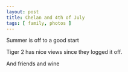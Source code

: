 ```yaml
---
layout: post
title: Chelan and 4th of July
tags: [ family, photos ]
---
```


Summer is off to a good start


<script src="https://cdn.jsdelivr.net/npm/publicalbum@latest/embed-ui.min.js" async></script>
<div class="pa-gallery-player-widget" style="width:640px; height:480px; display:none;"
  data-link="https://photos.app.goo.gl/yyg9PKRaR8ZQvGHD8"
  data-title="lake tallapus"
  data-description="5 new items added to shared album">
  <object data="https://lh3.googleusercontent.com/pw/AJFCJaW3jqLMsVjlnwRUzjjTkp-CnB84qfwCz3HrvhMRH7MndgciMr4t-7QdClUBZwyW6N9Dinf3L9H4jnu5mW5ZrQbLzs9Uuxw5UVYAp6JMDOa2yujKJIxA=w1920-h1080"></object>
  <object data="https://lh3.googleusercontent.com/pw/AJFCJaWQebK19oX-vrppO8q0LNYKp50aWB3O4AwY6-QSfYIYUtCTvCJHFo6w6iDjcErV5_ZO0pvsYul6BuQHhmtWiry0SoXE_fCfEdgSBqWybyJBxfkDRR6H=w1920-h1080"></object>
  <object data="https://lh3.googleusercontent.com/pw/AJFCJaVxopFXLOoMU4wYbK7JdLz5_PsPDo3O3FP3v7stVsAH3MyEgXNUS_4FJIdDidwINXo-xs2MgvKmdVzPUkdcs2KoDEROwKM-Or3pgqF43sa9uJufIu_T=w1920-h1080"></object>
  <object data="https://lh3.googleusercontent.com/pw/AJFCJaUDzNgB8JPIm7pIlY4Nq48I16CTPwi-bMlJdfVi32ZnQAS2-xphUVSttxF46l3huRbllv9cSPAGKi-XMNufLsi-gzch-Tj9sKWbeg_YiQQy4-gUQvtO=w1920-h1080"></object>
  <object data="https://lh3.googleusercontent.com/pw/AJFCJaWG0Q-wPyyif4-65xkJGLQ6gWi6drtzZgcQxoaEZCksuMKhddWEztKzxTVRh0b5TpUEalRT-PCMRfnxm8ZloriLIJp3vAWxVEPb2P8FHAzx0u7pATU_=w1920-h1080"></object>
</div>

Tiger 2 has nice views since they logged it off.
<script src="https://cdn.jsdelivr.net/npm/publicalbum@latest/embed-ui.min.js" async></script>
<div class="pa-gallery-player-widget" style="width:640px; height:480px; display:none;"
  data-link="https://photos.app.goo.gl/74hC4cUSxngsjxs46"
  data-title="Tiger #2"
  data-description="6 new items added to shared album">
  <object data="https://lh3.googleusercontent.com/pw/AJFCJaWmEKqt4-M8q_3OlRppi3Mz4FE6QIbnjWqqwlsiRMmJTbSMoRGr3S-HZ7uJ8_CQ13BWMZxeR7TdXOWHUk3po7_UhE76y6WFm1E9x1W34HTNWcLCaKYd=w1920-h1080"></object>
  <object data="https://lh3.googleusercontent.com/pw/AJFCJaU5x8aTGmUsc4D3ASV6ASoPZbh0Bx5WOOjlVDneegOVHDmKJCTL5mpaLpcrqtIPYEKUiP0YSilWUWxOc0B9qpz73mV_WnoFY32exxroIZveNIQ5Cmii=w1920-h1080"></object>
  <object data="https://lh3.googleusercontent.com/pw/AJFCJaXp7wuZmvzkg8mLhOGkt4EOksHQRN-yJGMhjnUsxWF_08aLZSkNa26OHGvL1ewpKaOqGJeV8-_4ZBISoaivtRq7aVp0Ygomb_SRJ2HA8y67wIEnkAKj=w1920-h1080"></object>
  <object data="https://lh3.googleusercontent.com/pw/AJFCJaVioSutCrA3KrO_UTHOYSklandb4SBLqIQh0gr0wi4WX2IgNvUkCOrisN1crx7NWtoWsWgdCpuUIFt_5mW3iNHHQulKFQarrAu0UgYQs6UMlYwSF_e9=w1920-h1080"></object>
  <object data="https://lh3.googleusercontent.com/pw/AJFCJaWeiCjc7PE8HOh1HyJcZk8vI9_5GBvtbGiDydJKFg28N4zfS-1Te6YZHxtohKWzxU4UpN9FWwgdUqICdDtUMRjRg0RR-mLXkeGEgg1yPet8hyMs3RPU=w1920-h1080"></object>
  <object data="https://lh3.googleusercontent.com/pw/AJFCJaXinMlVT3UMB7B2y2LC6QmZ4d-pAwZ-rcli_26SLmODctUfclW9pjjqYMwv7w9Gl1ha9dUqSTwAKN0-BIqIySu8dcB5glwujqR84KqZTBYxJKv3W0AP=w1920-h1080"></object>
</div>

And friends and wine

<script src="https://cdn.jsdelivr.net/npm/publicalbum@latest/embed-ui.min.js" async></script>
<div class="pa-gallery-player-widget" style="width:100%; height:480px; display:none;"
  data-link="https://photos.app.goo.gl/EETBGgLRiq4N1G8i7"
  data-title="Chelan"
  data-description="9 new items added to shared album">
  <object data="https://lh3.googleusercontent.com/pw/AJFCJaVZA-9wMy5Cnzyx_PAz4Q-NCo3FQ1aRHCCy2AJ_cKK838zCzSGymU5Z3JCXp6IOdFVdtSPnNNUMAsSD9hHG5eYbhxuAEj2ADEYw2GQMrLz73o7g2rKU=w1920-h1080"></object>
  <object data="https://lh3.googleusercontent.com/pw/AJFCJaU32RF6ktCl9L1feJZokUtEP3lzMAmtb3nONGqukKVUyjSYw583UEBOw_y0b9OklJquHnK-K1OrX8_RGdBb2LyXQ5WMr-GFV__kmVqPIiPrCH61mB3T=w1920-h1080"></object>
  <object data="https://lh3.googleusercontent.com/pw/AJFCJaXPjJwl91R6ZtUul-8iRs3_nQUJPIauBnLwMZkQz2s7w-BqLiAflFvG_gqwHXJEIsfaJgcU3UwytG1_JX0AF_8ATRwdL2q0-T7wF8pmkfJCF6y2y3Dc=w1920-h1080"></object>
  <object data="https://lh3.googleusercontent.com/pw/AJFCJaWAZ7mZvsj_LT_PbwmRuYyUaayegvV8bcMRXf0Awowxcz8GUwVHbz_fp4EWT5yeT8_K_mYm-ng_G7PzozcEBfKtCx378cr4RA7tAPkCLs0tSugC2E2A=w1920-h1080"></object>
  <object data="https://lh3.googleusercontent.com/pw/AJFCJaVR2mHNEaz9IraXAcevNghgJFE4jLHWqqBXbQF-lmjgqewI6fXaOI9SwzfVVJcL60d-sa35l4RgYASRiaYHJkcqMJd8m4kMPfInNE_INdr-Sey1bqHu=w1920-h1080"></object>
  <object data="https://lh3.googleusercontent.com/pw/AJFCJaWFXLhxKYZeFBq0Sv2OBP1hpJ73lB9qyNR4VqsmOcyeavzNTCuBdypqlSVNTa8dVOAEjFP0nEm6Dpjcrp4WXCZhjKez7EA0yhQjdzEoUoH0ys9vthlF=w1920-h1080"></object>
  <object data="https://lh3.googleusercontent.com/pw/AJFCJaU1Yhjrt9WrNTkRjQQmpIJFs6Yu9PW5-4DHKYqnbdGUhfx7Y0bxdZtJsm_4santuXtXJRTMMt2s1blv9rdM9FHb87WSDTsyDmn2He33n-oVlJaN3Sq_=w1920-h1080"></object>
  <object data="https://lh3.googleusercontent.com/pw/AJFCJaUmcDhomuv9mUS6-p4OitVYrigVvE3yeCmMAwYCGBRZMdyvFUcEeChoaxy4Rokz-aQwapxOR0HzG0sTrwAp4aNPZ6RTQRWirXQngJMQpPbjaAzd_J3F=w1920-h1080"></object>
  <object data="https://lh3.googleusercontent.com/pw/AJFCJaXZ6Xu2NawdsRg9nFJv9iwqegIh0sHkMGu7pZ8P7MxcOMKAXpZagVt12MltuyHzMg07mO663KzjsISxM6TCRa7NDL-o9btq_o0T0vGwl2f_3zt_Kppf=w1920-h1080"></object>
</div>

